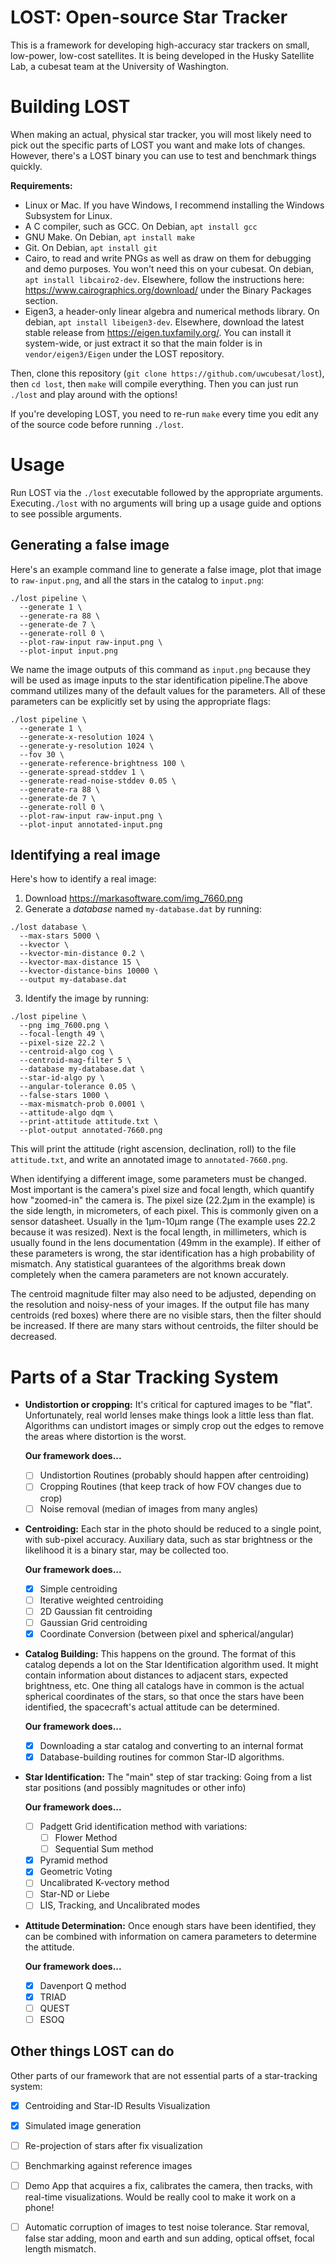# LOST: Open-source Star Tracker

This is a framework for developing high-accuracy star trackers on small, low-power, low-cost
satellites. It is being developed in the Husky Satellite Lab, a cubesat team at the University of
Washington.

# Building LOST

When making an actual, physical star tracker, you will most likely need to pick out the specific
parts of LOST you want and make lots of changes. However, there's a LOST binary you can use to
test and benchmark things quickly.

**Requirements:**

- Linux or Mac. If you have Windows, I recommend installing the Windows Subsystem for Linux.
- A C compiler, such as GCC. On Debian, `apt install gcc`
- GNU Make. On Debian, `apt install make`
- Git. On Debian, `apt install git`
- Cairo, to read and write PNGs as well as draw on them for debugging and demo purposes. You won't
  need this on your cubesat. On debian, `apt install libcairo2-dev`. Elsewhere, follow the
  instructions here: https://www.cairographics.org/download/ under the Binary Packages section.
- Eigen3, a header-only linear algebra and numerical methods library. On debian, `apt install
  libeigen3-dev`. Elsewhere, download the latest stable release from https://eigen.tuxfamily.org/.
  You can install it system-wide, or just extract it so that the main folder is in
  `vendor/eigen3/Eigen` under the LOST repository.

Then, clone this repository (`git clone https://github.com/uwcubesat/lost`), then `cd lost`, then
`make` will compile everything. Then you can just run `./lost` and play around with the options!

If you're developing LOST, you need to re-run `make` every time you edit any of the source code
before running `./lost`.

# Usage

Run LOST via the `./lost` executable followed by the appropriate arguments. Executing`./lost` with no arguments will
bring up a usage guide and options to see possible arguments.

## Generating a false image

Here's an example command line to generate a false image, plot that image to `raw-input.png`, and all the stars in the
catalog to `input.png`:

```shell
./lost pipeline \
  --generate 1 \
  --generate-ra 88 \
  --generate-de 7 \
  --generate-roll 0 \
  --plot-raw-input raw-input.png \
  --plot-input input.png
```

We name the image outputs of this command as `input.png` because they will be used as image inputs to the star
identification pipeline.The above command utilizes many of the default values for the parameters. All of these
parameters can be explicitly set by using the appropriate flags:

```shell
./lost pipeline \
  --generate 1 \
  --generate-x-resolution 1024 \
  --generate-y-resolution 1024 \
  --fov 30 \
  --generate-reference-brightness 100 \
  --generate-spread-stddev 1 \
  --generate-read-noise-stddev 0.05 \
  --generate-ra 88 \
  --generate-de 7 \
  --generate-roll 0 \
  --plot-raw-input raw-input.png \
  --plot-input annotated-input.png
```

## Identifying a real image

Here's how to identify a real image:

1. Download https://markasoftware.com/img_7660.png
2. Generate a *database* named `my-database.dat` by running:

```shell
./lost database \
  --max-stars 5000 \
  --kvector \
  --kvector-min-distance 0.2 \
  --kvector-max-distance 15 \
  --kvector-distance-bins 10000 \
  --output my-database.dat
```

3. Identify the image by running:

```shell
./lost pipeline \
  --png img_7600.png \
  --focal-length 49 \
  --pixel-size 22.2 \
  --centroid-algo cog \
  --centroid-mag-filter 5 \
  --database my-database.dat \
  --star-id-algo py \
  --angular-tolerance 0.05 \
  --false-stars 1000 \
  --max-mismatch-prob 0.0001 \
  --attitude-algo dqm \
  --print-attitude attitude.txt \
  --plot-output annotated-7660.png
```

This will print the attitude (right ascension, declination, roll) to the file `attitude.txt`, and write an annotated
image to `annotated-7660.png`.

When identifying a different image, some parameters must be changed. Most important is the
camera's pixel size and focal length, which quantify how "zoomed-in" the camera is. The pixel size
(22.2μm in the example) is the side length, in micrometers, of each pixel. This is commonly given
on a sensor datasheet. Usually in the 1μm-10μm range (The example uses 22.2 because it was
resized). Next is the focal length, in millimeters, which is usually found in the lens
documentation (49mm in the example). If either of these parameters is wrong, the star
identification has a high probability of mismatch. Any statistical guarantees of the algorithms
break down completely when the camera parameters are not known accurately.

The centroid magnitude filter may also need to be adjusted, depending on the resolution and
noisy-ness of your images. If the output file has many centroids (red boxes) where there are no
visible stars, then the filter should be increased. If there are many stars without centroids, the
filter should be decreased.

# Parts of a Star Tracking System

- **Undistortion or cropping:** It's critical for captured images to be "flat". Unfortunately, real
  world lenses make things look a little less than flat. Algorithms can undistort images or simply
  crop out the edges to remove the areas where distortion is the worst.

  **Our framework does...**
    - [ ] Undistortion Routines (probably should happen after centroiding)
    - [ ] Cropping Routines (that keep track of how FOV changes due to crop)
    - [ ] Noise removal (median of images from many angles)
- **Centroiding:** Each star in the photo should be reduced to a single point, with sub-pixel
  accuracy. Auxiliary data, such as star brightness or the likelihood it is a binary star, may be
  collected too.

  **Our framework does...**
    - [X] Simple centroiding
    - [ ] Iterative weighted centroiding
    - [ ] 2D Gaussian fit centroiding
    - [ ] Gaussian Grid centroiding
    - [X] Coordinate Conversion (between pixel and spherical/angular)
- **Catalog Building:** This happens on the ground. The format of this catalog depends a lot on the
  Star Identification algorithm used. It might contain information about distances to adjacent
  stars, expected brightness, etc. One thing all catalogs have in common is the actual spherical
  coordinates of the stars, so that once the stars have been identified, the spacecraft's actual
  attitude can be determined.

  **Our framework does...**
    - [X] Downloading a star catalog and converting to an internal format
    - [X] Database-building routines for common Star-ID algorithms.
- **Star Identification:** The "main" step of star tracking: Going from a list star positions (and
  possibly magnitudes or other info)

  **Our framework does...**
    - [ ] Padgett Grid identification method with variations:
        - [ ] Flower Method
        - [ ] Sequential Sum method
    - [X] Pyramid method
    - [X] Geometric Voting
    - [ ] Uncalibrated K-vectory method
    - [ ] Star-ND or Liebe
    - [ ] LIS, Tracking, and Uncalibrated modes
- **Attitude Determination:** Once enough stars have been identified, they can be combined with
  information on camera parameters to determine the attitude.

  **Our framework does...**
    - [X] Davenport Q method
    - [X] TRIAD
    - [ ] QUEST
    - [ ] ESOQ

## Other things LOST can do

Other parts of our framework that are not essential parts of a star-tracking system:

- [X] Centroiding and Star-ID Results Visualization
- [X] Simulated image generation
- [ ] Re-projection of stars after fix visualization
- [ ] Benchmarking against reference images
- [ ] Demo App that acquires a fix, calibrates the camera, then tracks, with real-time
  visualizations. Would be really cool to make it work on a phone!
- [ ] Automatic corruption of images to test noise tolerance. Star removal, false star adding,
  moon and earth and sun adding, optical offset, focal length mismatch.


